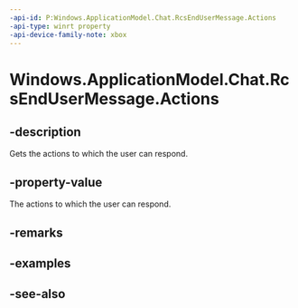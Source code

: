 ```yaml
---
-api-id: P:Windows.ApplicationModel.Chat.RcsEndUserMessage.Actions
-api-type: winrt property
-api-device-family-note: xbox
---
```


<!-- Property syntax
public Windows.Foundation.Collections.IVectorView<Windows.ApplicationModel.Chat.RcsEndUserMessageAction> Actions { get; }
-->

# Windows.ApplicationModel.Chat.RcsEndUserMessage.Actions

## -description
Gets the actions to which the user can respond.

## -property-value
The actions to which the user can respond.

## -remarks

## -examples

## -see-also
